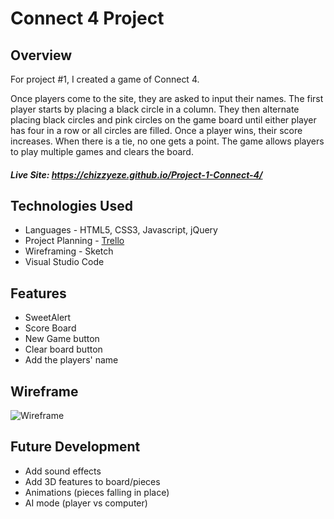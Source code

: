 # Connect 4 Project

## Overview
For project #1, I created a game of Connect 4.

Once players come to the site, they are asked to input their names. The first player starts by placing a black circle in a column. They then alternate placing black circles and pink circles on the game board until either player has four in a row or all circles are filled. Once a player wins, their score increases. When there is a tie, no one gets a point. The game allows players to play multiple games and clears the board.

##### Live Site: https://chizzyeze.github.io/Project-1-Connect-4/

## Technologies Used

* Languages - HTML5, CSS3, Javascript, jQuery
* Project Planning - [Trello](https://trello.com/b/SLmH7AoT/wdi-project-1-connect-4#)
* Wireframing - Sketch
* Visual Studio Code

## Features

* SweetAlert
* Score Board
* New Game button
* Clear board button
* Add the players' name

## Wireframe
![Wireframe](https://github.com/ChizzyEze/Project-1-Connect-4/blob/master/wireframes/connect-4-wireframe.png)

## Future Development

* Add sound effects
* Add 3D features to board/pieces
* Animations (pieces falling in place)
* AI mode (player vs computer)
